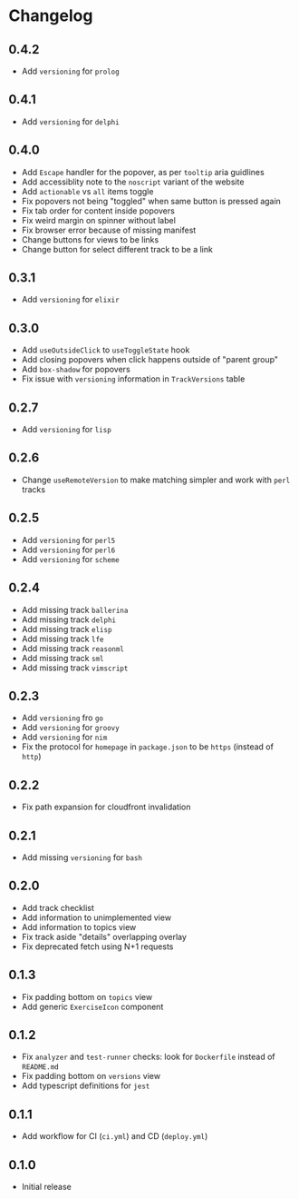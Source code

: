 # Changelog

## 0.4.2

- Add `versioning` for `prolog`

## 0.4.1

- Add `versioning` for `delphi`

## 0.4.0

- Add `Escape` handler for the popover, as per `tooltip` aria guidlines
- Add accessiblity note to the `noscript` variant of the website
- Add `actionable` vs `all` items toggle
- Fix popovers not being "toggled" when same button is pressed again
- Fix tab order for content inside popovers
- Fix weird margin on spinner without label
- Fix browser error because of missing manifest
- Change buttons for views to be links
- Change button for select different track to be a link

## 0.3.1

- Add `versioning` for `elixir`

## 0.3.0

- Add `useOutsideClick` to `useToggleState` hook
- Add closing popovers when click happens outside of "parent group"
- Add `box-shadow` for popovers
- Fix issue with `versioning` information in `TrackVersions` table

## 0.2.7

- Add `versioning` for `lisp`

## 0.2.6

- Change `useRemoteVersion` to make matching simpler and work with `perl` tracks

## 0.2.5

- Add `versioning` for `perl5`
- Add `versioning` for `perl6`
- Add `versioning` for `scheme`

## 0.2.4

- Add missing track `ballerina`
- Add missing track `delphi`
- Add missing track `elisp`
- Add missing track `lfe`
- Add missing track `reasonml`
- Add missing track `sml`
- Add missing track `vimscript`

## 0.2.3

- Add `versioning` fro `go`
- Add `versioning` for `groovy`
- Add `versioning` for `nim`
- Fix the protocol for `homepage` in `package.json` to be `https` (instead of `http`)

## 0.2.2

- Fix path expansion for cloudfront invalidation

## 0.2.1

- Add missing `versioning` for `bash`

## 0.2.0

- Add track checklist
- Add information to unimplemented view
- Add information to topics view
- Fix track aside "details" overlapping overlay
- Fix deprecated fetch using N+1 requests

## 0.1.3

- Fix padding bottom on `topics` view
- Add generic `ExerciseIcon` component

## 0.1.2

- Fix `analyzer` and `test-runner` checks: look for `Dockerfile` instead of `README.md`
- Fix padding bottom on `versions` view
- Add typescript definitions for `jest`

## 0.1.1

- Add workflow for CI (`ci.yml`) and CD (`deploy.yml`)

## 0.1.0

- Initial release
